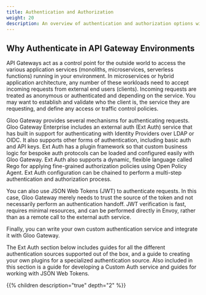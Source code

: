 ```yaml
---
title: Authentication and Authorization
weight: 20
description: An overview of authentication and authorization options with Gloo Gateway.
---
```


## Why Authenticate in API Gateway Environments

API Gateways act as a control point for the outside world to access the various application services (monoliths, microservices, serverless functions) running in your environment. In microservices or hybrid application architecture, any number of these workloads need to accept incoming requests from external end users (clients). Incoming requests are treated as anonymous or authenticated and depending on the service. You may want to establish and validate who the client is, the service they are requesting, and define any access or traffic control policies.

Gloo Gateway provides several mechanisms for authenticating requests. Gloo Gateway Enterprise includes an external auth (Ext Auth) service that has built in support for authenticating with Identity Providers over LDAP or OIDC. It also supports other forms of authentication, including basic auth and API keys. Ext Auth has a plugin framework so that custom business logic for bespoke auth protocols can be loaded and configured easily with Gloo Gateway. Ext Auth also supports a dynamic, flexible language called Rego for applying fine-grained authorization policies using Open Policy Agent. Ext Auth configuration can be chained to perform a multi-step authentication and authorization process.

You can also use JSON Web Tokens (JWT) to authenticate requests. In this case, Gloo Gateway merely needs to trust the source of the token and not necessarily perform an authentication handoff. JWT verification is fast, requires minimal resources, and can be performed directly in Envoy, rather than as a remote call to the external auth service.

Finally, you can write your own custom authentication service and integrate it with Gloo Gateway. 

The Ext Auth section below includes guides for all the different authentication sources supported out of the box, and a guide to creating your own plugins for a specialized authentication source. Also included in this section is a guide for developing a Custom Auth service and guides for working with JSON Web Tokens.


{{% children description="true" depth="2" %}}
